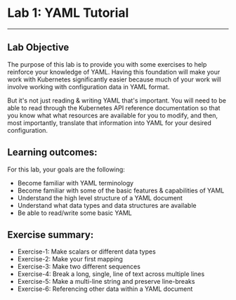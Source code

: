 # Lab 1: YAML Tutorial
---
## Lab Objective
The purpose of this lab is to provide you with some exercises to help reinforce your knowledge of YAML. Having this foundation will make your work with Kubernetes significantly easier because much of your work will involve working with configuration data in YAML format. 

But it's not just reading & writing YAML that's important. You will need to be able to read through the Kubernetes API reference documentation so that you know what what resources are available for you to modify, and then, most importantly, translate that information into YAML for your desired configuration.

## Learning outcomes:
For this lab, your goals are the following:
  - Become familiar with YAML terminology
  - Become familiar with some of the basic features & capabilities of YAML
  - Understand the high level structure of a YAML document
  - Understand what data types and data structures are available
  - Be able to read/write some basic YAML

## Exercise summary:
  - Exercise-1: Make scalars or different data types
  - Exercise-2: Make your first mapping
  - Exercise-3: Make two different sequences
  - Exercise-4: Break a long, single, line of text across multiple lines
  - Exercise-5: Make a multi-line string and preserve line-breaks
  - Exercise-6: Referencing other data within a YAML document